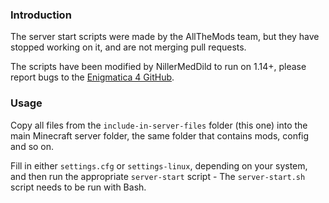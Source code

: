 ### Introduction

The server start scripts were made by the AllTheMods team, but they have stopped working on it, and are not merging pull requests.

The scripts have been modified by NillerMedDild to run on 1.14+, please report bugs to the [Enigmatica 4 GitHub](https://github.com/NillerMedDild/Enigmatica4/issues).

### Usage

Copy all files from the `include-in-server-files` folder (this one) into the main Minecraft server folder, the same folder that contains mods, config and so on.

Fill in either `settings.cfg` or `settings-linux`, depending on your system, and then run the appropriate `server-start` script - The `server-start.sh` script needs to be run with Bash.


